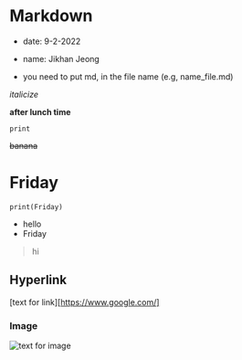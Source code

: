 

# Markdown 
* date: 9-2-2022
* name: Jikhan Jeong


* you need to put md, in the file name (e.g, name_file.md)

_italicize_

**after lunch time**

`print`

~~banana~~

# Friday

```
print(Friday) 
```




- hello
- Friday

>hi

## Hyperlink

[text for link][https://www.google.com/]

### Image

![text for image](path)
